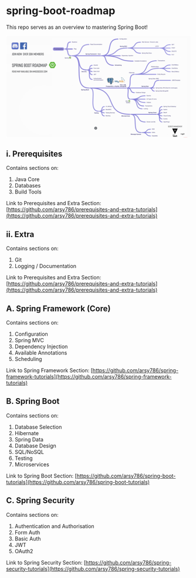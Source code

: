 # spring-boot-roadmap
This repo serves as an overview to mastering Spring Boot!

![Spring Boot Roadmap](Spring-Boot-Roadmap.png)

## i. Prerequisites

Contains sections on:
1. Java Core 
2. Databases 
3. Build Tools

Link to Prerequisites and Extra Section: [https://github.com/arsy786/prerequisites-and-extra-tutorials](https://github.com/arsy786/prerequisites-and-extra-tutorials)


## ii. Extra

Contains sections on:
1. Git 
2. Logging / Documentation

Link to Prerequisites and Extra Section: [https://github.com/arsy786/prerequisites-and-extra-tutorials](https://github.com/arsy786/prerequisites-and-extra-tutorials)

## A. Spring Framework (Core)

Contains sections on:
1. Configuration
2. Spring MVC
3. Dependency Injection
4. Available Annotations 
5. Scheduling

Link to Spring Framework Section: [https://github.com/arsy786/spring-framework-tutorials](https://github.com/arsy786/spring-framework-tutorials)

## B. Spring Boot

Contains sections on:
1. Database Selection
2. Hibernate
3. Spring Data
4. Database Design
5. SQL/NoSQL
6. Testing
7. Microservices

Link to Spring Boot Section: [https://github.com/arsy786/spring-boot-tutorials](https://github.com/arsy786/spring-boot-tutorials)

## C. Spring Security

Contains sections on:
1. Authentication and Authorisation
2. Form Auth
3. Basic Auth
4. JWT
5. OAuth2

Link to Spring Security Section: [https://github.com/arsy786/spring-security-tutorials](https://github.com/arsy786/spring-security-tutorials)
